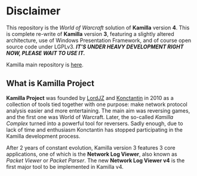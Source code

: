 Disclaimer
==========

This repository is the *World of Warcraft* solution of **Kamilla** version **4**. This is complete re-write of **Kamilla** version **3**, featuring a slightly altered architecture, use of Windows Presentation Framework, and of course open source code under LGPLv3.
***IT'S UNDER HEAVY DEVELOPMENT RIGHT NOW, PLEASE WAIT TO USE IT.***

Kamilla main repository is [here](https://github.com/Kamilla).

What is Kamilla Project
-----------------------

**Kamilla Project** was founded by [LordJZ](https://github.com/LordJZ) and [Konctantin](https://github.com/Konctantin) in 2010 as a collection of tools tied together with one purpose: make network protocol analysis easier and more entertaining. The main aim was reversing games, and the first one was World of Warcraft. Later, the so-called *Kamilla Complex* turned into a powerful tool for reversers. Sadly enough, due to lack of time and enthusiasm Konctantin has stopped participating in the Kamilla development process.

After 2 years of constant evolution, Kamilla version 3 features 3 core applications, one of which is the **Network Log Viewer**, also known as *Packet Viewer* or *Packet Parser*. The new **Network Log Viewer v4** is the first major tool to be implemented in Kamilla v4.